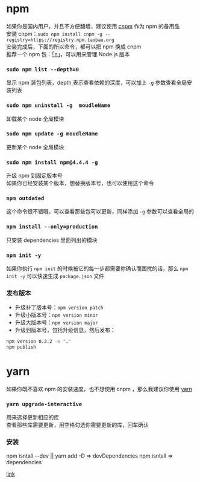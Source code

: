 # npm

如果你是国内用户，并且不方便翻墙，建议使用 [cnpm](https://npm.taobao.org/) 作为 npm 的备用品  
安装 cnpm：`sudo npm install cnpm -g --registry=https://registry.npm.taobao.org`  
安装完成后，下面的所以命令，都可以把 npm 换成 cnpm  
推荐一个 npm 包：[「n」](https://github.com/tj/n)，可以用来管理 Node.js 版本

### `sudo npm list --depth=0`

显示 npm 装包列表，depth 表示查看依赖的深度，可以加上 `-g` 参数查看全局安装列表

### `sudo npm uninstall -g  moudleName`

卸载某个 node 全局模块

### `sudo npm update -g moudleName`

更新某个 node 全局模块

### `sudo npm install npm@4.4.4 -g`

升级 npm 到固定版本号  
如果你已经安装某个版本，想替换版本号，也可以使用这个命令

### `npm outdated`

这个命令很不错哦，可以查看那些包可以更新，同样添加 `-g` 参数可以查看全局的

### `npm install --only=production`

只安装 dependencies 里面列出的模块

### `npm init -y`

如果你执行 `npm init` 的时候被它的每一步都需要你确认而困扰的话，那么 `npm init -y` 可以快速生成 `package.json` 文件

### 发布版本

- 升级补丁版本号：`npm version patch`
- 升级小版本号：`npm version minor`
- 升级大版本号：`npm version major`
- 升级到版本号，包括升级信息，然后发布：

```sh
npm version 0.3.2 -m "…"
npm publish
```

# yarn

如果你既不喜欢 npm 的安装速度，也不想使用 cnpm ，那么我建议你使用 [yarn](https://yarnpkg.com/zh-Hans/)  

### `yarn upgrade-interactive`

用来选择更新相应的库  
查看那些库需要更新，用空格勾选你需要更新的库，回车确认

### 安装

npm isntall --dev || yarn add -D => devDependencies
npm isntall => dependencies

[link](https://yarnpkg.com/zh-Hans/docs/package-json#peerdependencies-a-classtoc-idtoc-peerdependencies-hreftoc-peerdependenciesa)